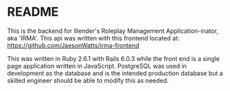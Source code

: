# README

This is the backend for Illender's Roleplay Management Application-inator, aka 'IRMA'.
This api was written with this frontend located at:
https://github.com/JaesonWatts/irma-frontend

This was written in Ruby 2.6.1 with Rails 6.0.3 while the front end is a single page application written in JavaScript.
PostgreSQL was used in development as the database and is the intended production database but a skilled engineer should be able to modify this as needed.
